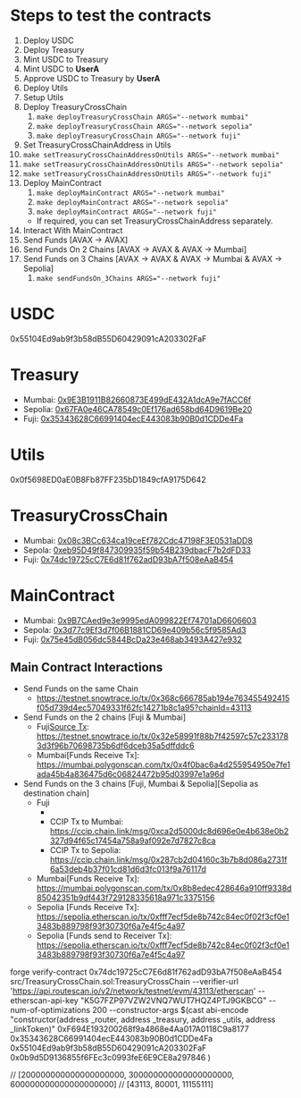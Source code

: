 # Steps to test the contracts
1. Deploy USDC
2. Deploy Treasury
3. Mint USDC to Treasury
4. Mint USDC to **UserA** 
5. Approve USDC to Treasury by **UserA**
6. Deploy Utils
7. Setup Utils
8. Deploy TreasuryCrossChain
   1. ```make deployTreasuryCrossChain ARGS="--network mumbai"```
   2. ```make deployTreasuryCrossChain ARGS="--network sepolia"```
   3. ```make deployTreasuryCrossChain ARGS="--network fuji"```
9.  Set TreasuryCrossChainAddress in Utils
   1.  ```make setTreasuryCrossChainAddressOnUtils ARGS="--network mumbai"```
   2.  ```make setTreasuryCrossChainAddressOnUtils ARGS="--network sepolia"```
   3.  ```make setTreasuryCrossChainAddressOnUtils ARGS="--network fuji"```
10. Deploy MainContract
    1. ```make deployMainContract ARGS="--network mumbai" ```
    2. ```make deployMainContract ARGS="--network sepolia" ```
    3. ```make deployMainContract ARGS="--network fuji" ```
    - If required, you can set TreasuryCrossChainAddress separately.
11. Interact With MainContract
   1.  Send Funds [AVAX -> AVAX]
   2.  Send Funds On 2 Chains [AVAX -> AVAX & AVAX -> Mumbai]
   3.  Send Funds on 3 Chains [AVAX -> AVAX & AVAX -> Mumbai & AVAX -> Sepolia]
       1.  ```make sendFundsOn_3Chains ARGS="--network fuji"```

# USDC
0x55104Ed9ab9f3b58dB55D60429091cA203302FaF

# Treasury 
- Mumbai: [0x9E3B1911B82660873E499dE432A1dcA9e7fACC6f](https://mumbai.polygonscan.com/address/0x9e3b1911b82660873e499de432a1dca9e7facc6f)
- Sepolia: [0x67FA0e46CA78549c0Ef176ad658bd64D9619Be20](https://sepolia.etherscan.io/address/0x67fa0e46ca78549c0ef176ad658bd64d9619be20)
- Fuji: [0x35343628C66991404ecE443083b90B0d1CDDe4Fa](https://testnet.snowtrace.io/address/0x35343628c66991404ece443083b90b0d1cdde4fa)

# Utils
0x0f5698ED0aE0B8Fb87FF235bD1849cfA9175D642

# TreasuryCrossChain
- Mumbai: [0x08c3BCc634ca19ceEf782Cdc47198F3E0531aDD8](https://mumbai.polygonscan.com/address/0x08c3BCc634ca19ceEf782Cdc47198F3E0531aDD8)
- Sepola: [0xeb95D49f847309935f59b54B239dbacF7b2dFD33](https://sepolia.etherscan.io/address/0xeb95D49f847309935f59b54B239dbacF7b2dFD33)
- Fuji: [0x74dc19725cC7E6d81f762adD93bA7f508eAaB454](https://testnet.snowtrace.io/address/0x74dc19725cC7E6d81f762adD93bA7f508eAaB454)

# MainContract
- Mumbai: [0x9B7CAed9e3e9995edA099822Ef74701aD6606603](https://mumbai.polygonscan.com/address/0x9B7CAed9e3e9995edA099822Ef74701aD6606603)
- Sepola: [0x3d77c9Ef3d7f06B1881CD69e409b56c5f9585Ad3](https://sepolia.etherscan.io/address/0x3d77c9Ef3d7f06B1881CD69e409b56c5f9585Ad3)
- Fuji: [0x75e45dB056dc5844BcDa23e468ab3493A427e932](https://testnet.snowtrace.io/address/0x75e45dB056dc5844BcDa23e468ab3493A427e932)

## Main Contract Interactions
- Send Funds on the same Chain
  - https://testnet.snowtrace.io/tx/0x368c666785ab194e763455492415f05d739d4ec57049331f62fc14271b8c1a95?chainId=43113
- Send Funds on the 2 chains [Fuji & Mumbai]
  - Fuji[Source Tx]: https://testnet.snowtrace.io/tx/0x32e58991f88b7f42597c57c2331783d3f96b70698735b6df6dceb35a5dffddc6
  - Mumbai[Funds Receive Tx]: https://mumbai.polygonscan.com/tx/0x4f0bac6a4d255954950e7fe1ada45b4a836475d6c06824472b95d03997e1a96d
- Send Funds on the 3 chains [Fuji, Mumbai & Sepolia][Sepolia as destination chain]
  - Fuji
    - [Source Tx]: https://testnet.snowtrace.io/tx/0x0cdd7b249460741f35a43cfd9d777af785999bddf8b3633ef997e42a566284ad
    - CCIP Tx to Mumbai: https://ccip.chain.link/msg/0xca2d5000dc8d696e0e4b638e0b2327d94f65c17454a758a9af092e7d7827c8ca
    - CCIP Tx to Sepolia: https://ccip.chain.link/msg/0x287cb2d04160c3b7b8d086a2731f6a53deb4b37f01cd81d6d3fc013f9a76117d
  - Mumbai[Funds Receive Tx]: https://mumbai.polygonscan.com/tx/0x8b8edec428646a910ff9338d85042351b9df443f729128335618a971c3375156
  - Sepolia [Funds Receive Tx]: https://sepolia.etherscan.io/tx/0xfff7ecf5de8b742c84ec0f02f3cf0e13483b889798f93f30730f6a7e4f5c4a97
  - Sepolia [Funds send to Receiver Tx]: https://sepolia.etherscan.io/tx/0xfff7ecf5de8b742c84ec0f02f3cf0e13483b889798f93f30730f6a7e4f5c4a97


forge verify-contract 0x74dc19725cC7E6d81f762adD93bA7f508eAaB454 src/TreasuryCrossChain.sol:TreasuryCrossChain --verifier-url 'https://api.routescan.io/v2/network/testnet/evm/43113/etherscan' --etherscan-api-key "K5G7FZP97VZW2VNQ7WUT7HQZ4PTJ9GKBCG" --num-of-optimizations 200 --constructor-args $(cast abi-encode "constructor(address _router, address _treasury, address _utils, address _linkToken)"  0xF694E193200268f9a4868e4Aa017A0118C9a8177 0x35343628C66991404ecE443083b90B0d1CDDe4Fa 0x55104Ed9ab9f3b58dB55D60429091cA203302FaF 0x0b9d5D9136855f6FEc3c0993feE6E9CE8a297846 )


// [200000000000000000000, 300000000000000000000, 600000000000000000000]
// [43113, 80001, 11155111]